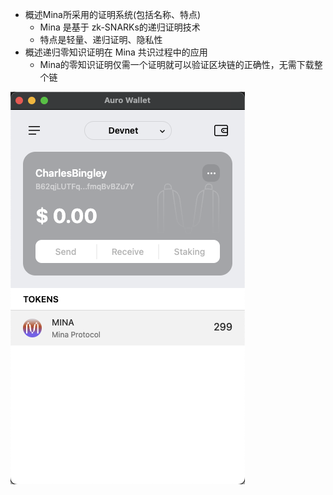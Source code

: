 - 概述Mina所采用的证明系统(包括名称、特点)
    - Mina 是基于 zk-SNARKs的递归证明技术
    - 特点是轻量、递归证明、隐私性
- 概述递归零知识证明在 Mina 共识过程中的应用
    - Mina的零知识证明仅需一个证明就可以验证区块链的正确性，无需下载整个链

![钱包账户截图](./Mina钱包截图.jpg)